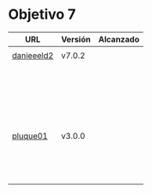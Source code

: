 # Objetivo 7

| URL                                 | Versión | Alcanzado |
|-------------------------------------|---------|-----------|
| <!-- Enlace de sergioae19 -->       |         |           |
| [danieeeld2](https://github.com/danieeeld2/LogisticsRoutes/pull/80)       |   v7.0.2      |           |
| <!-- Enlace de LuciaAnsino -->      |         |           |
| <!-- Enlace de Enaraque -->         |         |           |
| <!-- Enlace de giorgiogiovanni -->  |         |           |
| <!-- Enlace de PabloBarTo -->       |         |           |
| <!-- Enlace de danibarranqueroo --> |         |           |
| <!-- Enlace de Amadocm -->          |         |           |
| <!-- Enlace de marinajcs -->        |         |           |
| <!-- Enlace de GiancaGrizzly -->    |         |           |
| <!-- Enlace de adelahera -->        |         |           |
| <!-- Enlace de puchy22 -->          |         |           |
| <!-- Enlace de carlotiii30 -->      |         |           |
| <!-- Enlace de sergioffdez -->      |         |           |
| <!-- Enlace de DarckMonster -->     |         |           |
| <!-- Enlace de eugrdfolcha -->      |         |           |
| <!-- Enlace de diagmatrix -->       |         |           |
| <!-- Enlace de JaimeGM96 -->        |         |           |
| <!-- Enlace de javigp2002 -->       |         |           |
| <!-- Enlace de shvtwp -->           |         |           |
| <!-- Enlace de MarioGuisado -->     |         |           |
| <!-- Enlace de J P S -->            |         |           |
| <!-- Enlace de Morad02 -->          |         |           |
| <!-- Enlace de albertolj -->        |         |           |
| <!-- Enlace de Christianlr -->      |         |           |
| [pluque01](https://github.com/pluque01/CofreSagradoVirtual/pull/42)         |  v3.0.0   |           |
| <!-- Enlace de josemponce -->       |         |           |
| <!-- Enlace de smallPingu -->       |         |           |
| <!-- Enlace de chelunike -->        |         |           |
| <!-- Enlace de M M M -->            |         |           |
| <!-- Enlace de moshidev -->         |         |           |
| <!-- Enlace de R L O E -->          |         |           |
| <!-- Enlace de migueruiz -->        |         |           |
| <!-- Enlace de Javito198 -->        |         |           |
| <!-- Enlace de Alvarosanpal95 -->   |         |           |
| <!-- Enlace de spmanolo -->         |         |           |
| <!-- Enlace de carlosservi -->      |         |           |
| <!-- Enlace de raultl12 -->         |         |           |
| <!-- Enlace de manuelvico0102 -->   |         |           |
| <!-- Enlace de johnwaves -->        |         |           |
